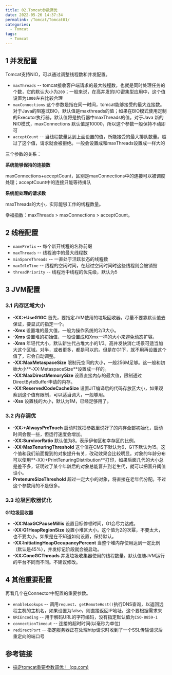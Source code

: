 ```yaml
---
title: 02.Tomcat参数调优
date: 2022-05-26 14:37:34
permalink: /Tomcat/Tomcat01/
categories: 
  - Tomcat
tags: 
  - Tomcat
---
```


## 1 并发配置

Tomcat支持NIO，可以通过调整线程数和并发配置。

- `maxThreads` -- tomcat接收客户端请求的最大线程数，也就是同时处理任务的个数，它的默认大小为`200`；一般来说，在高并发的I/O密集型应用中，这个值设置为`1000`左右比较合理
- `maxConnections` 这个参数是指在同一时间，tomcat能够接受的最大连接数。对于Java的阻塞式BIO，默认值是maxthreads的值；如果在BIO模式使用定制的Executor执行器，默认值将是执行器中maxThreads的值。对于Java 新的NIO模式，maxConnections 默认值是10000，所以这个参数一般保持不动即可
- `acceptCount` -- 当线程数量达到上面设置的值，所能接受的最大排队数量。超过了这个值，请求就会被拒绝。一般会设置成和maxThreads设置成一样大的

三个参数的关系：

**系统能够保持的连接数**

maxConnections+acceptCount，区别是maxConnections中的连接可以被调度处理；acceptCount中的连接只能等待排队

**系统能处理的请求数**

maxThreads的大小，实际能够工作的线程数量。

幸福指数：maxThreads > maxConnections > acceptCount。

## 2 线程配置

- `namePrefix` -- 每个新开线程的名称前缀
- `maxThreads` -- 线程池中的最大线程数
- `minSpareThreads` --  一直处于活跃状态的线程数
- `maxIdleTime` -- 线程的空闲时间，在超过空闲时间时这些线程则会被销毁
- `threadPriority` -- 线程池中线程的优先级，默认为5

## 3 JVM配置

### 3.1 内存区域大小

- **-XX:+UseG1GC** 首先，要指定JVM使用的垃圾回收器。尽量不要靠默认值去保证，要显式的指定一个。
- **-Xmx** 设置堆的最大值，一般为操作系统的2/3大小。
- **-Xms** 设置堆的初始值，一般设置成和Xmx一样的大小来避免动态扩容。
- **-Xmn** 年轻代大小，默认新生代占堆大小的1/3。高并发快消亡场景可适当加大这个区域。对半，或者更多，都是可以的。但是在G1下，就不用再设置这个值了，它会自动调整。
- **-XX:MaxMetaspaceSize** 限制元空间的大小，一般256M足够。这一般和初始大小**-XX:MetaspaceSize**设置成一样的。
- **-XX:MaxDirectMemorySize** 设置直接内存的最大值，限制通过DirectByteBuffer申请的内存。
- **-XX:ReservedCodeCacheSize** 设置JIT编译后的代码存放区大小，如果观察到这个值有限制，可以适当调大，一般够用。
- **-Xss** 设置栈的大小，默认为1M，已经足够用了。

### 3.2 内存调优

- **-XX:+AlwaysPreTouch** 启动时就把参数里说好了的内存全部初始化，启动时间会慢一些，但运行速度会增加。
- **-XX:SurvivorRatio** 默认值为8。表示伊甸区和幸存区的比例。
- **-XX:MaxTenuringThreshold** 这个值在CMS下默认为6，G1下默认为15。这个值和我们前面提到的对象提升有关，改动效果会比较明显。对象的年龄分布可以使用**-XX:+PrintTenuringDistribution**打印，如果后面几代的大小总是差不多，证明过了某个年龄后的对象总能晋升到老生代，就可以把晋升阈值设小。
- **PretenureSizeThreshold** 超过一定大小的对象，将直接在老年代分配。不过这个参数用的不是很多。

### 3.3 垃圾回收器优化

**G1垃圾回收器**

- **-XX:MaxGCPauseMillis** 设置目标停顿时间，G1会尽力达成。
- **-XX:G1HeapRegionSize** 设置小堆区大小。这个值为2的次幂，不要太大，也不要太小。如果是在不知道如何设置，保持默认。
- **-XX:InitiatingHeapOccupancyPercent** 当整个堆内存使用达到一定比例（默认是45%），并发标记阶段就会被启动。
- **-XX:ConcGCThreads** 并发垃圾收集器使用的线程数量。默认值随JVM运行的平台不同而不同。不建议修改。

## 4 其他重要配置

再看几个在Connector中配置的重要参数。

- `enableLookups` -- 调用`request`、`getRemoteHost()`执行DNS查询，以返回远程主机的主机名，如果设置为false，则直接返回IP地址。这个要根据需求来
- `URIEncoding` -- 用于解码URL的字符编码，没有指定默认值为`ISO-8859-1`
- `connectionTimeout` -- 连接的超时时间(以毫秒为单位)
- `redirectPort` -- 指定服务器正在处理http请求时收到了一个SSL传输请求后重定向的端口号

## 参考链接

- [搞定tomcat重要参数调优！ (qq.com)](https://mp.weixin.qq.com/s?__biz=MzA4MTc4NTUxNQ==&mid=2650523823&idx=1&sn=aa5f41974950e759d373505e9b7c32f6&chksm=8780cf6bb0f7467d0e1b4d2d957e3633726c11f30e185d9ed354f2f6ad2ff607357f555097ef&scene=21#wechat_redirect)